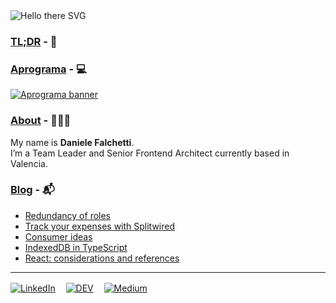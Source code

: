 <img src="https://readme-typing-svg.demolab.com?font=Ubuntu&color=adbac7&size=32&duration=2000&pause=100&height=50&lines=👋ㅤHello" alt="Hello there SVG" />

### [TL;DR](https://aprograma.notion.site/aprograma/Hello-I-m-Daniele-Falchetti-8566af5488324b47a2d691fee6476b13) - 📇

### [Aprograma](https://aprograma.com/) - 💻
<a href="https://aprograma.com/"><img src="https://a.storyblok.com/f/106240/2624x738/c2c5282987/web_banner.png" alt="Aprograma banner" /></a>

### [About](https://aprograma.com/blog/) - 👨🏻‍💻
My name is **Daniele Falchetti**.<br>
I’m a Team Leader and Senior Frontend Architect currently based in Valencia.

### [Blog](https://aprograma.com/blog/) - 📬
<!-- BLOG-POST-LIST:START -->
- [Redundancy of roles](https://aprograma.com/blog/redundant-roles-in-it-companies)
- [Track your expenses with Splitwired](https://aprograma.com/blog/splitwired)
- [Consumer ideas](https://aprograma.com/blog/consumer-ideas)
- [IndexedDB in TypeScript](https://aprograma.com/blog/indexeddb-in-typescript)
- [React: considerations and references](https://aprograma.com/blog/react-references)
<!-- BLOG-POST-LIST:END -->
---
[![LinkedIn](https://img.shields.io/badge/linkedin-%230077B5.svg?style=for-the-badge&logo=linkedin&logoColor=white)](https://www.linkedin.com/in/danielefalchetti/)ㅤ
[![DEV](https://img.shields.io/badge/dev.to-0A0A0A?style=for-the-badge&logo=dev.to&logoColor=white)](https://dev.to/falcosan)ㅤ
[![Medium](https://img.shields.io/badge/Medium-12100E?style=for-the-badge&logo=medium&logoColor=white)](https://aprograma.medium.com/)
